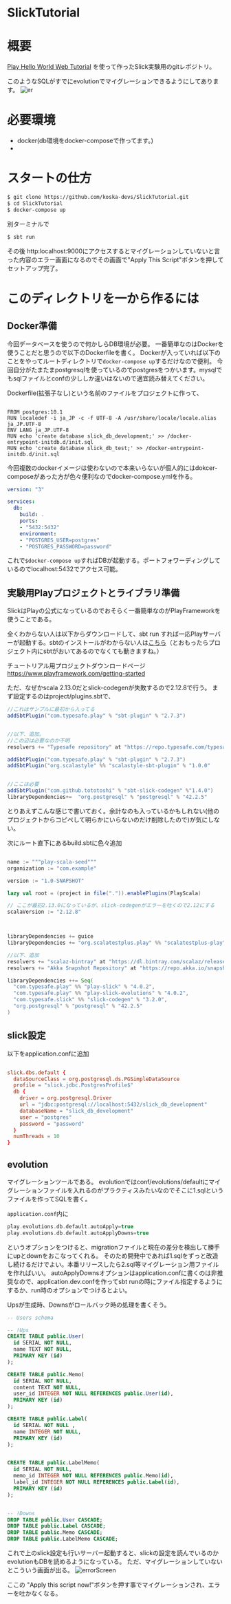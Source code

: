# SlickTutorial

# 概要
[Play Hello World Web Tutorial](https://github.com/playframework/play-samples/tree/2.7.x/play-scala-starter-example)
を使って作ったSlick実験用のgitレポジトリ。

このようなSQLがすでにevolutionでマイグレーションできるようにしてあります。
![er](./er.png)

# 必要環境
- docker(db環境をdocker-composeで作ってます。)
- 


# スタートの仕方
```bash
$ git clone https://github.com/koska-devs/SlickTutorial.git
$ cd SlickTutorial
$ docker-compose up
```
別ターミナルで
```bash
$ sbt run
```
その後
http:localhost:9000にアクセスするとマイグレーションしていないと言った内容のエラー画面になるのでその画面で"Apply This Script"ボタンを押してセットアップ完了。



# このディレクトリを一から作るには

## Docker準備
今回データベースを使うので何かしらDB環境が必要。
一番簡単なのはDockerを使うことだと思うので以下のDockerfileを書く。
Dockerが入っていれば以下のことをやってルートディレクトリで`docker-compose up`するだけなので便利。
今回自分がたまたまpostgresqlを使っているのでpostgresをつかいます。mysqlでもsqlファイルとconfの少ししか違いはないので適宜読み替えてください。


Dockerfile(拡張子なし)という名前のファイルをプロジェクトに作って、

```docker:Dockerfile

FROM postgres:10.1
RUN localedef -i ja_JP -c -f UTF-8 -A /usr/share/locale/locale.alias ja_JP.UTF-8
ENV LANG ja_JP.UTF-8
RUN echo 'create database slick_db_development;' >> /docker-entrypoint-initdb.d/init.sql
RUN echo 'create database slick_db_test;' >> /docker-entrypoint-initdb.d/init.sql
```

今回複数のdockerイメージは使わないので本来いらないが個人的にはdokcer-composeがあった方が色々便利なのでdocker-compose.ymlを作る。


```docker-compose.yml
version: "3"

services:
  db:
    build: .
    ports:
    - "5432:5432"
    environment:
    - "POSTGRES_USER=postgres"
    - "POSTGRES_PASSWORD=password"

```

これで`$docker-compose up`すればDBが起動する。ポートフォワーディングしているのでlocalhost:5432でアクセス可能。


## 実験用Playプロジェクトとライブラリ準備

SlickはPlayの公式になっているのでおそらく一番簡単なのがPlayFrameworkを使うことである。

全くわからない人は以下からダウンロードして、sbt run すれば一応Playサーバーが起動する。sbtのインストールがわからない人は[こちら](https://www.scala-sbt.org/release/docs/ja/Setup.html)（とおもったらプロジェクト内にsbtがおいてあるのでなくても動きますね。）

チュートリアル用プロジェクトダウンロードページ
https://www.playframework.com/getting-started

ただ、なぜかscala 2.13.0だとslick-codegenが失敗するので2.12.8で行う。
まず設定するのはproject/plugins.sbtで、

```scala:plugin.sbt
//これはサンプルに最初から入ってる
addSbtPlugin("com.typesafe.play" % "sbt-plugin" % "2.7.3")


//以下、追加。
//この辺は必要なのか不明
resolvers += "Typesafe repository" at "https://repo.typesafe.com/typesafe/releases/"

addSbtPlugin("com.typesafe.play" % "sbt-plugin" % "2.7.3")
addSbtPlugin("org.scalastyle" %% "scalastyle-sbt-plugin" % "1.0.0"


//ここは必要
addSbtPlugin("com.github.tototoshi" % "sbt-slick-codegen" %"1.4.0")
libraryDependencies+=  "org.postgresql" % "postgresql" % "42.2.5"
```
とりあえずこんな感じで書いておく。余計なのも入っているかもしれない(他のプロジェクトからコピペして明らかにいらないのだけ削除したので)が気にしない。

次にルート直下にあるbuild.sbtに色々追加

```scala:build.sbt

name := """play-scala-seed"""
organization := "com.example"

version := "1.0-SNAPSHOT"

lazy val root = (project in file(".")).enablePlugins(PlayScala)

// ここが最初2.13.0になっているが、slick-codegenがエラーを吐くので2.12にする
scalaVersion := "2.12.8"



libraryDependencies += guice
libraryDependencies += "org.scalatestplus.play" %% "scalatestplus-play" % "4.0.3" % Test

//以下、追加
resolvers += "scalaz-bintray" at "https://dl.bintray.com/scalaz/releases"
resolvers += "Akka Snapshot Repository" at "https://repo.akka.io/snapshots/"

libraryDependencies ++= Seq(
  "com.typesafe.play" %% "play-slick" % "4.0.2",
  "com.typesafe.play" %% "play-slick-evolutions" % "4.0.2",
  "com.typesafe.slick" %% "slick-codegen" % "3.2.0",
  "org.postgresql" % "postgresql" % "42.2.5"
)

```




## slick設定
以下をapplication.confに追加
```scala:application.conf

slick.dbs.default {
  dataSourceClass = org.postgresql.ds.PGSimpleDataSource
  profile = "slick.jdbc.PostgresProfile$"
  db {
    driver = org.postgresql.Driver
    url = "jdbc:postgresql://localhost:5432/slick_db_development"
    databaseName = "slick_db_development"
    user = "postgres"
    password = "password"
  }
  numThreads = 10
}
```



## evolution
マイグレーションツールである。
evolutionではconf/evolutions/defaultにマイグレーションファイルを入れるのがプラクティスみたいなのでそこに1.sqlというファイルを作ってSQLを書く。

`application.conf`内に
```scala
play.evolutions.db.default.autoApply=true
play.evolutions.db.default.autoApplyDowns=true
```
というオプションをつけると、migrationファイルと現在の差分を検出して勝手にupとdownをおこなってくれる。
そのため開発中であれば1.sqlをずっと改造し続けるだけでよい。本番リリースしたら2.sql等マイグレーション用ファイルを作ればいい。
autoApplyDownsオプションはapplication.confに書くのは非推奨なので、application.dev.confを作ってsbt runの時にファイル指定するようにするか、run時のオプションでつけるとよい。

Upsが生成時、Downsがロールバック時の処理を書くそう。
```sql:1.sql
-- Users schema

-- !Ups
CREATE TABLE public.User(
  id SERIAL NOT NULL,
  name TEXT NOT NULL,
  PRIMARY KEY (id)
);

CREATE TABLE public.Memo(
  id SERIAL NOT NULL,
  content TEXT NOT NULL,
  user_id INTEGER NOT NULL REFERENCES public.User(id),
  PRIMARY KEY (id)
);

CREATE TABLE public.Label(
  id SERIAL NOT NULL ,
  name INTEGER NOT NULL,
  PRIMARY KEY (id)
);


CREATE TABLE public.LabelMemo(
  id SERIAL NOT NULL,
  memo_id INTEGER NOT NULL REFERENCES public.Memo(id),
  label_id INTEGER NOT NULL REFERENCES public.Label(id),
  PRIMARY KEY (id)
);


-- !Downs
DROP TABLE public.User CASCADE;
DROP TABLE public.Label CASCADE;
DROP TABLE public.Memo CASCADE;
DROP TABLE public.LabelMemo CASCADE;


```

これで上のslick設定も行いサーバー起動すると、slickの設定を読んでいるのかevolutionもDBを読めるようになっている。
ただ、マイグレーションしていないとこういう画面が出る。
![errorScreen](errorScreen.png)


ここの "Apply this script now!"ボタンを押す事でマイグレーションされ、エラーを吐かなくなる。
